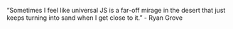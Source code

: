 “Sometimes I feel like universal JS
is a far-off mirage in the desert
that just keeps turning into sand
when I get close to it.” - Ryan Grove
